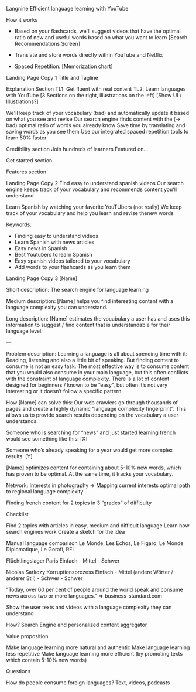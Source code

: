 Langnine
Efficient language learning with YouTube

How it works
- Based on your flashcards, we'll suggest videos that have the optimal ratio of new and useful words based on what you want to learn
[Search Recommendations Screen]

- Translate and store words directly within YouTube and Netflix
- Spaced Repetition: [Memorization chart]

Landing Page Copy 1
Title and Tagline

Explanation Section
TL1: Get fluent with real content
TL2: Learn languages with YouTube
[3 Sections on the right, illustrations on the left]
[Show UI / Illustrations?]

We'll keep track of your vocabulary (bad) and automatically update it based on what you see and revise
Our search engine finds content with the (-> bad) optimal ratio of words you already know
Save time by translating and saving words as you see them
Use our integrated spaced repetition tools to learn 50% faster

Credibility section
Join hundreds of learners
Featured on…

Get started section

Features section

Landing Page Copy 2
Find easy to understand spanish videos
Our search engine keeps track of your vocabulary and recommends content you'll understand

Learn Spanish by watching your favorite YouTUbers (not really)
We keep track of your vocabulary and help you learn and revise thenew words

Keywords: 
- Finding easy to understand videos
- Learn Spanish with news articles
- Easy news in Spanish
- Best Youtubers to learn Spanish
- Easy spanish videos tailored to your vocabulary
- Add words to your flashcards as you learn them

Landing Page Copy 3
[Name]

Short description:
The search engine for language learning

Medium description:
[Name] helps you find interesting content with a language complexity you can understand.

Long description:
[Name] estimates the vocabulary a user has and uses this information to suggest / find content that is understandable for their language level.

––

Problem description:
Learning a language is all about spending time with it: Reading, listening and also a little bit of speaking. But finding content to consume is not an easy task: The most effective way is to consume content that you would also consume in your main language, but this often conflicts with the constraint of language complexity. There is a lot of content designed for beginners / known to be “easy”, but often it’s not very interesting or it doesn’t follow a specific pattern.

How [Name] can solve this:
Our web crawlers go through thousands of pages and create a highly dynamic “language complexity fingerprint”. This allows us to provide search results depending on the vocabulary a user understands.

Someone who is searching for “news” and just started learning french would see something like this:
[X]

Someone who’s already speaking for a year would get more complex results:
[Y]

[Name] optimizes content for containing about 5-10% new words, which has proven to be optimal. At the same time, it tracks your vocabulary.

Network: Interests in photography -> Mapping current interests optimal path to regional language complexity

Finding french content for 2 topics in 3 “grades” of difficulty



Checklist

Find 2 topics with articles in easy, medium and difficult language
Learn how search engines work
Create a sketch for the idea 


Manual language comparison
Le Monde, Les Echos, Le Figaro, Le Monde Diplomatique, Le Gorafi, RFI

Flüchtlingslager Paris
Einfach - Mittel - Schwer

Nicolas Sarkozy Korruptionsprozess
Einfach - Mittel (andere Wörter / anderer Stil) - Schwer - Schwer


“Today, over 60 per cent of people around the world speak and consume news across two or more languages.”
=> business-standard.com


Show the user texts and videos with a language complexity they can understand


How? 
Search Engine and personalized content aggregator


Value proposition


Make language learning more natural and authentic
Make language learning less repetitive
Make language learning more efficient (by promoting texts which contain 5-10% new words)


Questions

How do people consume foreign languages? 
Text, videos, podcasts
